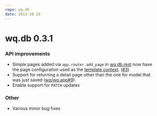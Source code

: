```yaml
---
repo: wq.db
date: 2013-10-28
---
```


# wq.db 0.3.1

### API improvements
- Simple pages added via `app.router.add_page` in [wq.db.rest](../wq.db/rest.md) now have the page configuration used as the [template context](https://github.com/sheppard/django-mustache). ([#3](https://github.com/wq/wq.db/issues/3))
- Support for returning a detail page other than the one for model that was just saved ([wq/wq.app#9](https://github.com/wq/wq.app/issues/9)).
- Enable support for `PATCH` updates

### Other
- Various minor bug fixes

